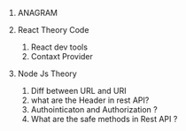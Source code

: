 1. ANAGRAM 
2. React Theory Code  
    1. React dev tools
    2. Contaxt Provider 

3. Node Js Theory 
    1. Diff between URL and URI 
    2. what are the Header in rest API? 
    3. Authointicaton and Authorization ?
    4. What are the safe methods in Rest API ?
